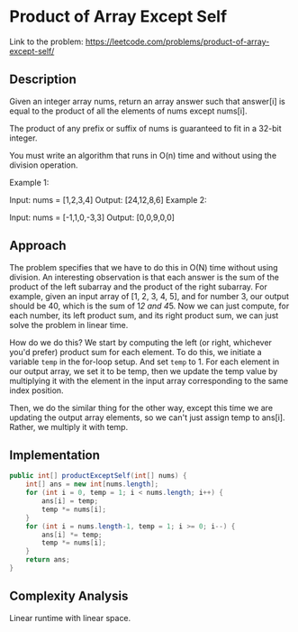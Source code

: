 # Product of Array Except Self

Link to the problem: https://leetcode.com/problems/product-of-array-except-self/

## Description
Given an integer array nums, return an array answer such that answer[i] is equal to the product of all the elements of nums except nums[i].

The product of any prefix or suffix of nums is guaranteed to fit in a 32-bit integer.

You must write an algorithm that runs in O(n) time and without using the division operation.
 

Example 1:

Input: nums = [1,2,3,4]
Output: [24,12,8,6]
Example 2:

Input: nums = [-1,1,0,-3,3]
Output: [0,0,9,0,0]

## Approach

The problem specifies that we have to do this in O(N) time without using division. An interesting observation is that each answer is the sum of the product of the left subarray and the product of the right subarray. For example, given an input array of [1, 2, 3, 4, 5], and for number 3, our output should be 40, which is the sum of 1*2 and 4*5. Now we can just compute, for each number, its left product sum, and its right product sum, we can just solve the problem in linear time.

How do we do this? We start by computing the left (or right, whichever you'd prefer) product sum for each element. To do this, we initiate a variable `temp` in the for-loop setup. And set `temp` to 1. For each element in our output array, we set it to be temp, then we update the temp value by multiplying it with the element in the input array corresponding to the same index position.

Then, we do the similar thing for the other way, except this time we are updating the output array elements, so we can't just assign temp to ans[i]. Rather, we multiply it with temp.

## Implementation
```java
public int[] productExceptSelf(int[] nums) {
    int[] ans = new int[nums.length]; 
    for (int i = 0, temp = 1; i < nums.length; i++) {
        ans[i] = temp;
        temp *= nums[i];
    }        
    for (int i = nums.length-1, temp = 1; i >= 0; i--) {
        ans[i] *= temp;
        temp *= nums[i];
    }
    return ans;
}
```

## Complexity Analysis
Linear runtime with linear space. 